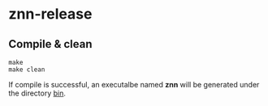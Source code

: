 znn-release
===========



Compile & clean
---------------
  
    make
    make clean

If compile is successful, an executalbe named **znn** will be generated under the directory [bin](./bin/).
